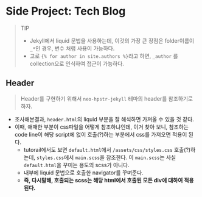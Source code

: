 # Side Project: Tech Blog

> TIP
>
> * Jekyll에서 liquid 문법을 사용하는데, 이것의 가장 큰 장점은 folder이름이 ``_*``인 경우, 변수 처럼 사용이 가능하다.
> * 고로 ``{% for author in site.authors %}``라고 하면, ``_author`` 를 collection으로 인식하여 접근이 가능하다.

## Header

> Header를 구현하기 위해서 ``neo-hpstr-jekyll`` 테마의 header를 참조하기로 하자.

* 조사해본결과, ``header.html``의 liquid 부분을 잘 해석하면 가져올 수 있을 것 같다.
* 이때, 애매한 부분이 css파일을 어떻게 참조하냐인데, 이거 찾아 보니, 참조하는 code line이 해당 script에 없이 호출(?)하는 부분에서 css를 가져오면 적용이 된다.
  * tutorail에서도 보면 ``default.html``에서 ``/assets/css/styles.css``  호출(?)하는데, ``styles.css``에서 ``main.scss``을  참조한다. 이 ``main.scss``는 사실 ``default.html``을 꾸미는 용도의 scss가 아니다. 
  * 내부에 liquid 문법으로 호출한 navigator를 꾸며준다.
  * **즉, 다시말해, 호출되는 scss는 해당 html에서 호출된 모든 div에 대하여 적용된다.**



